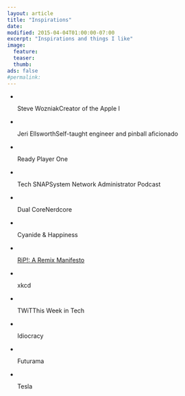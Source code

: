 ```yaml
---
layout: article
title: "Inspirations"
date:
modified: 2015-04-04T01:00:00-07:00
excerpt: "Inspirations and things I like"
image:
  feature:
  teaser:
  thumb:
ads: false
#permalink:
---
```

<ul class="th-grid-likes">
  <li>
    <a href="#"><img src="http://placehold.it/150x150.gif" alt=""></a><p><span class="header">Steve Wozniak</span>Creator of the Apple I</p>
  </li>
  <li>
    <a href="#"><img src="http://placehold.it/150x150.gif" alt=""></a><p><span class="header">Jeri Ellsworth</span>Self-taught engineer and pinball aficionado</p>
  </li>
  <li>
    <a href="#"><img src="http://placehold.it/150x150.gif" alt=""></a><p><span class="header">Ready Player One</span></p>
  </li>
  <li>
    <a href="#"><img src="http://placehold.it/150x150.gif" alt=""></a><p><span class="header">Tech SNAP</span>System Network Administrator Podcast</p>
  </li>
  <li>
    <a href="#"><img src="http://placehold.it/150x150.gif" alt=""></a><p><span class="header">Dual Core</span>Nerdcore</p>
  </li>
  <li>
    <a href="#"><img src="http://placehold.it/150x150.gif" alt=""></a><p><span class="header">Cyanide & Happiness</span></p>
  </li>
  <li>
    <a href="http://ripremix.com/"><img src="http://placehold.it/150x150.gif" alt=""></a><p><a href="http://ripremix.com/"><span class="header">RiP!: A Remix Manifesto</span></a></p>
  </li>
  <li>
    <a href="#"><img src="http://placehold.it/150x150.gif" alt=""></a><p><span class="header">xkcd</span></p>
  </li>
  <li>
    <a href="#"><img src="http://placehold.it/150x150.gif" alt=""></a><p><span class="header">TWiT</span>This Week in Tech</p>
  </li>
  <li>
    <a href="#"><img src="http://placehold.it/150x150.gif" alt=""></a><p><span class="header">Idiocracy</span></p>
  </li>
  <li>
    <a href="#"><img src="http://placehold.it/150x150.gif" alt=""></a><p><span class="header">Futurama</span></p>
  </li>
  <li>
    <a href="#"><img src="http://placehold.it/150x150.gif" alt=""></a><p><span class="header">Tesla</span></p>
  </li>
</ul>
